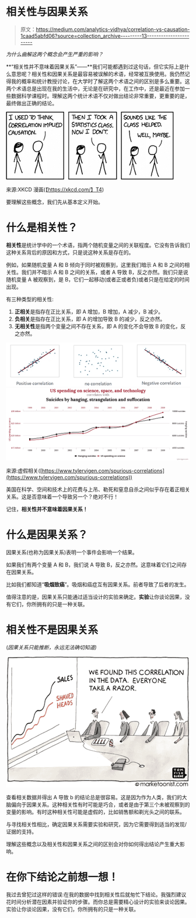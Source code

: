 # 相关性与因果关系

> 原文：<https://medium.com/analytics-vidhya/correlation-vs-causation-1caad5abfd06?source=collection_archive---------13----------------------->

*为什么曲解这两个概念会产生严重的影响？*

**“相关性并不意味着因果关系”——**我们可能都遇到过这句话，但它实际上是什么意思呢？相关性和因果关系是最容易被误解的术语，经常被互换使用。我仍然记得我的概率和统计教授讨论，在大学时了解这两个术语之间的区别是多么重要。这两个术语总是出现在我的生活中，无论是在研究中，在工作中，还是最近在参加一些数据科学课程时。理解这两个统计术语不仅对做出结论非常重要，更重要的是，最终做出正确的结论。

![](img/1861e1c2065cb7654ca8795a4dac62b2.png)

来源:XKCD 漫画(【https://xkcd.com/】T4)

要理解这些概念，我们先从基本定义开始。

# 什么是相关性？

**相关性**是统计学中的一个术语，指两个随机变量之间的关联程度。它没有告诉我们这种关系背后的原因和方式，只是说这种关系是存在的。

例如，如果随机变量 A 和 B 倾向于同时被观察到，这里我们暗示 A 和 B 之间的相关性。我们并不暗示 A 和 B 之间的关系，或者 A 导致 B，反之亦然。我们只是说随机变量 A 被观察到，是 B，它们一起移动(或者正或者负)或者只是在给定的时间出现。

有三种类型的相关性:

1.  **正相关**是指存在正比关系，即 A 增加，B 增加，A 减少，B 减少。
2.  **负相关**是指存在正比关系，即 A 的增加导致 B 的减少，反之亦然。
3.  **无相关性**是指两个变量之间不存在关系，即 A 的变化不会导致 B 的变化，反之亦然。

![](img/fea5a1d432b4d47707570f658bc682eb.png)![](img/e013c16ee995a3dfd38140d1af5b0a5d.png)

来源:虚假相关([https://www.tylervigen.com/spurious-correlations](https://www.tylervigen.com/spurious-correlations))

美国在科学、空间和技术上的花费与上吊、勒死和窒息自杀之间似乎存在着正相关关系。这是否意味着一个导致另一个？绝对不行！

记住，**相关性并不意味着因果关系！**

# 什么是因果关系？

因果关系(也称为因果关系)表明一个事件会影响一个结果。

如果我们有两个变量 A 和 B，我们说 A 导致 B，反之亦然。这意味着它们之间存在因果关系。

比如我们都知道“**吸烟致癌**”。吸烟和癌症互有因果关系。前者导致了后者的发生。

值得注意的是，因果关系只能通过适当设计的实验来确定。**实验**让你谈论因果，没有它们，你所拥有的只是一种关联。

# 相关性不是因果关系

(*因果关系只能推断，永远无法确切知道)*

![](img/6e53a813ed6fa0c937dd90c7f8b654e3.png)

查看相关数据并得出 A 导致 b 的结论总是很容易。这是因为作为人类，我们的大脑偏向于因果关系。这种相关性有时可能是巧合，或者是由于第三个未被观察到的变量的影响。有时这种相关性可能是虚假的，比如销售额和剃光头之间的联系。

与寻找相关性相比，确定因果关系需要实验和研究，因为它需要得到适当的发现/证据的支持。

理解这些概念以及相关性和因果关系之间的区别会对你如何得出结论产生重大影响。

# 在你下结论之前想一想！

我过去曾犯过这样的错误:在我的数据中找到相关性后就匆忙下结论。我强烈建议花时间分析潜在因素并验证你的步骤。而你总是需要精心设计的实验来谈论因果。实验让你谈论因果，没有它们，你所拥有的只是一种关联。